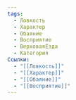 ```yaml
---
tags:
  - Ловкость
  - Характер
  - Обаяние
  - Восприятие
  - ВерховаяЕзда
  - Категория
Ссылки:
  - "[[Ловкость]]"
  - "[[Характер]]"
  - "[[Обаяние]]"
  - "[[Восприятие]]"
---
```

